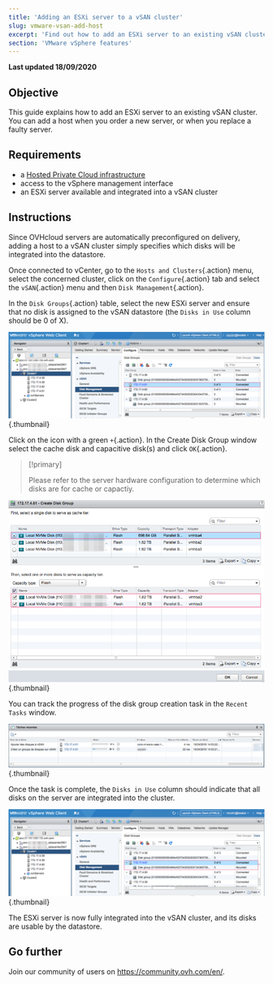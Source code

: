```yaml
---
title: 'Adding an ESXi server to a vSAN cluster'
slug: vmware-vsan-add-host
excerpt: 'Find out how to add an ESXi server to an existing vSAN cluster'
section: 'VMware vSphere features'
---
```


**Last updated 18/09/2020**

## Objective

This guide explains how to add an ESXi server to an existing vSAN cluster. You can add a host when you order a new server, or when you replace a faulty server.

## Requirements

- a [Hosted Private Cloud infrastructure](https://www.ovhcloud.com/en-gb/enterprise/products/hosted-private-cloud/)
- access to the vSphere management interface
- an ESXi server available and integrated into a vSAN cluster

## Instructions

Since OVHcloud servers are automatically preconfigured on delivery, adding a host to a vSAN cluster simply specifies which disks will be integrated into the datastore.

Once connected to vCenter, go to the `Hosts and Clusters`{.action} menu, select the concerned cluster, click on the `Configure`{.action} tab and select the `vSAN`{.action} menu and then `Disk Management`{.action}.

In the `Disk Groups`{.action} table, select the new ESXi server and ensure that no disk is assigned to the vSAN datastore (the `Disks in Use` column should be 0 of X).

![](images/01.png){.thumbnail}

Click on the icon with a green `+`{.action}. In the Create Disk Group window select the cache disk and capacitive disk(s) and click `OK`{.action}.

> [!primary]
>
> Please refer to the server hardware configuration to determine which disks are for cache or capactiy.
>

![](images/02.png){.thumbnail}

You can track the progress of the disk group creation task in the `Recent Tasks` window.

![](images/03.png){.thumbnail}

Once the task is complete, the `Disks in Use` column should indicate that all disks on the server are integrated into the cluster.

![](images/04.png){.thumbnail}

The ESXi server is now fully integrated into the vSAN cluster, and its disks are usable by the datastore.

## Go further

Join our community of users on <https://community.ovh.com/en/>.
